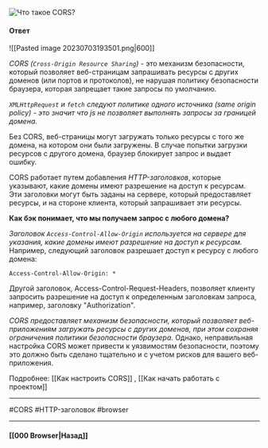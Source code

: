 ![Что такое CORS?](https://youtu.be/w-vUj0gHGgg?t=360)

#### Ответ

![[Pasted image 20230703193501.png|600]]

*CORS (`Cross-Origin Resource Sharing`)* - это механизм безопасности, который позволяет веб-страницам запрашивать ресурсы с других доменов (или портов и протоколов), не нарушая политику безопасности браузера, которая запрещает такие запросы по умолчанию.

*`XMLHttpRequest` и `fetch` следуют политике одного источника (same origin policy) - это значит что js не позволяет выполнять запросы за границей домена.*

Без CORS, веб-страницы могут загружать только ресурсы с того же домена, на котором они были загружены. В случае попытки загрузки ресурсов с другого домена, браузер блокирует запрос и выдает ошибку.

CORS работает путем добавления *HTTP-заголовков*, которые указывают, какие домены имеют разрешение на доступ к ресурсам. Эти заголовки могут быть заданы на сервере, который предоставляет ресурсы, и на стороне клиента, который запрашивает эти ресурсы.

**Как бэк понимает, что мы получаем запрос с любого домена?**

*Заголовок `Access-Control-Allow-Origin` используется на сервере для указания, какие домены имеют разрешение на доступ к ресурсам.* Например, следующий заголовок разрешает доступ к ресурсу с любого домена:

```http
Access-Control-Allow-Origin: *
```

Другой заголовок, Access-Control-Request-Headers, позволяет клиенту запросить разрешение на доступ к определенным заголовкам запроса, например, заголовку "Authorization".

*CORS предоставляет механизм безопасности, который позволяет веб-приложениям загружать ресурсы с других доменов, при этом сохраняя ограничения политики безопасности браузера.* Однако, неправильная настройка CORS может привести к уязвимостям безопасности, поэтому это должно быть сделано тщательно и с учетом рисков для вашего веб-приложения.

Подробнее: [[Как настроить CORS]] , [[Как начать работать с проектом]]

___
#CORS #HTTP-заголовок #browser

___

#### [[000 Browser|Назад]]